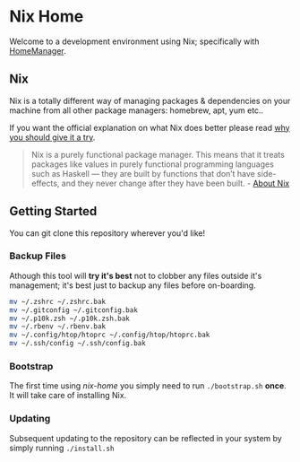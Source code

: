 # Nix Home

Welcome to a development environment using Nix; specifically with [HomeManager](https://rycee.gitlab.io/home-manager/).

## Nix

Nix is a totally different way of managing packages & dependencies on your machine from all other package managers: homebrew, apt, yum etc..

If you want the official explanation on what Nix does better please read [why you should give it a try](https://nixos.org/nixos/nix-pills/why-you-should-give-it-a-try.html).

> Nix is a purely functional package manager. This means that it treats packages like values in purely functional programming languages such as Haskell — they are built by functions that don’t have side-effects, and they never change after they have been built. - [About Nix](https://nixos.org/nix/about.html)

## Getting Started

You can git clone this repository wherever you'd like!

### Backup Files
Athough this tool will **try it's best** not to clobber any files outside it's management; it's best just to backup any files before on-boarding.

```bash
mv ~/.zshrc ~/.zshrc.bak
mv ~/.gitconfig ~/.gitconfig.bak
mv ~/.p10k.zsh ~/.p10k.zsh.bak
mv ~/.rbenv ~/.rbenv.bak
mv ~/.config/htop/htoprc ~/.config/htop/htoprc.bak
mv ~/.ssh/config ~/.ssh/config.bak
```

### Bootstrap
The first time using _nix-home_ you simply need to run `./bootstrap.sh` **once**.
It will take care of installing Nix.

### Updating

Subsequent updating to the repository can be reflected in your system by simply running `./install.sh`